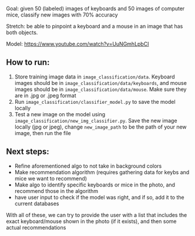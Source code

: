 Goal: given 50 (labeled) images of keyboards and 50 images of computer mice,
classify new images with 70% accuracy

Stretch: be able to pinpoint a keyboard and a mouse in an image that has both
objects.

Model: https://www.youtube.com/watch?v=UuNGmhLpbCI

## How to run:

1. Store training image data in `image_classification/data`. Keyboard images
   should be in `image_classification/data/keyboards`, and mouse images should
   be in `image_classification/data/mouse`. Make sure they are in .jpg or .jpeg
   format
2. Run `image_classification/classifier_model.py` to save the model locally
3. Test a new image on the model using
   `image_classification/new_img_classifier.py`. Save the new image locally (jpg
   or jpeg), change `new_image_path` to be the path of your new image, then run
   the file

## Next steps:

- Refine aforementioned algo to not take in background colors
- Make recommendation algorithm (requires gathering data for keybs and mice we
  want to recommend)
- Make algo to identify specific keyboards or mice in the photo, and recommend
  those in the algorithm
- have user input to check if the model was right, and if so, add it to the
  current databases

With all of these, we can try to provide the user with a list that includes the
exact keyboard/mouse shown in the photo (if it exists), and then some actual
recommendations
